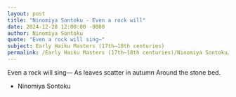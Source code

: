 ```yaml
---
layout: post
title: "Ninomiya Sontoku - Even a rock will"
date: 2024-12-28 12:00:00 -0000
author: Ninomiya Sontoku
quote: "Even a rock will sing—"
subject: Early Haiku Masters (17th–18th centuries)
permalink: /Early Haiku Masters (17th–18th centuries)/Ninomiya Sontoku/Ninomiya Sontoku - Even a rock will
---
```


Even a rock will sing—
As leaves scatter in autumn
Around the stone bed.

- Ninomiya Sontoku
